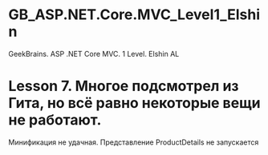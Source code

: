 # GB_ASP.NET.Core.MVC_Level1_Elshin
GeekBrains.  ASP .NET Core MVC. 1 Level. Elshin AL

# Lesson 7. Многое подсмотрел из Гита, но всё равно некоторые вещи не работают.

Минификация не удачная.
Представление ProductDetails не запускается

